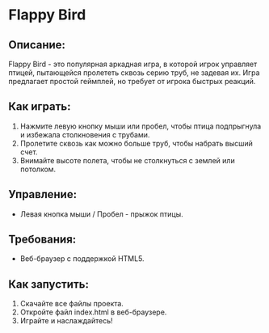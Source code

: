 # Flappy Bird

## Описание:
Flappy Bird - это популярная аркадная игра, в которой игрок управляет птицей, пытающейся пролететь сквозь серию труб, не задевая их. Игра предлагает простой геймплей, но требует от игрока быстрых реакций.

## Как играть:
1. Нажмите левую кнопку мыши или пробел, чтобы птица подпрыгнула и избежала столкновения с трубами.
2. Пролетите сквозь как можно больше труб, чтобы набрать высший счет.
3. Внимайте высоте полета, чтобы не столкнуться с землей или потолком.

## Управление:
- Левая кнопка мыши / Пробел - прыжок птицы.

## Требования:
- Веб-браузер с поддержкой HTML5.

## Как запустить:
1. Скачайте все файлы проекта.
2. Откройте файл index.html в веб-браузере.
3. Играйте и наслаждайтесь!

